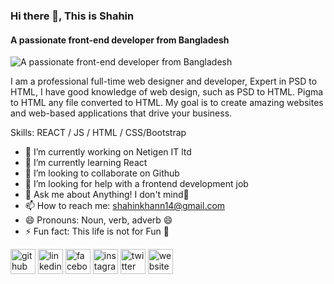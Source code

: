 ### Hi there 👋, This is Shahin
#### A passionate front-end developer from Bangladesh
![A passionate front-end developer from Bangladesh](https://media-exp1.licdn.com/dms/image/C5616AQEGV_96M3qixw/profile-displaybackgroundimage-shrink_200_800/0/1595368173384?e=1639008000&v=beta&t=qDAWIbs9cY2ZJm_wlsqGbksJnIZbTD3Tgd6SpMhzwnM)

 I am a professional full-time web designer and developer, Expert in PSD to HTML, I have good knowledge of web design, such as PSD to HTML. Pigma to HTML any file converted to HTML. My goal is to create amazing websites and web-based applications that drive your business.

Skills:  REACT / JS / HTML / CSS/Bootstrap

- 🔭 I’m currently working on Netigen IT ltd 
- 🌱 I’m currently learning React 
- 👯 I’m looking to collaborate on Github 
- 🤔 I’m looking for help with a frontend development job 
- 💬 Ask me about Anything! I don't mind🤔 
- 📫 How to reach me: shahinkhann14@gmail.com 
- 😄 Pronouns: Noun, verb, adverb 😄  
- ⚡ Fun fact: This life is not for Fun 🌱 


[<img src='https://cdn.jsdelivr.net/npm/simple-icons@3.0.1/icons/github.svg' alt='github' height='40'>](https://github.com/asaduzzaman-shahin)  [<img src='https://cdn.jsdelivr.net/npm/simple-icons@3.0.1/icons/linkedin.svg' alt='linkedin' height='40'>](https://www.linkedin.com/in/https://bd.linkedin.com/in/asaduzzaman-shahin/)  [<img src='https://cdn.jsdelivr.net/npm/simple-icons@3.0.1/icons/facebook.svg' alt='facebook' height='40'>](https://www.facebook.com/https://www.facebook.com/asaduzzamanshahin2)  [<img src='https://cdn.jsdelivr.net/npm/simple-icons@3.0.1/icons/instagram.svg' alt='instagram' height='40'>](https://www.instagram.com/https://www.instagram.com/mdasaduzzamanshahin/)  [<img src='https://cdn.jsdelivr.net/npm/simple-icons@3.0.1/icons/twitter.svg' alt='twitter' height='40'>](https://twitter.com/https://twitter.com/asaduzz_shahin)  [<img src='https://cdn.jsdelivr.net/npm/simple-icons@3.0.1/icons/icloud.svg' alt='website' height='40'>](www.bdtexmart.com/one/MyPortfolio)  

